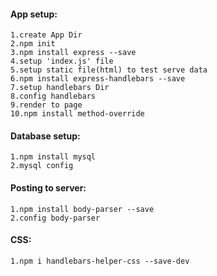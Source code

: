 #### App setup:

	1.create App Dir
	2.npm init
	3.npm install express --save
	4.setup 'index.js' file
	5.setup static file(html) to test serve data
	6.npm install express-handlebars --save
	7.setup handlebars Dir
	8.config handlebars
	9.render to page
	10.npm install method-override

#### Database setup:

	1.npm install mysql
	2.mysql config

#### Posting to server:

	1.npm install body-parser --save
	2.config body-parser

#### CSS:

	1.npm i handlebars-helper-css --save-dev
